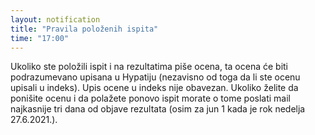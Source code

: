 ```yaml
---
layout: notification
title: "Pravila položenih ispita"
time: "17:00"
---
```


Ukoliko ste položili ispit i na rezultatima piše ocena, ta ocena će biti podrazumevano upisana u Hypatiju (nezavisno od toga da li ste ocenu upisali u indeks). Upis ocene u indeks nije obavezan. Ukoliko želite da ponišite ocenu i da polažete ponovo ispit morate o tome poslati mail najkasnije tri dana od objave rezultata (osim za jun 1 kada je rok nedelja 27.6.2021.).